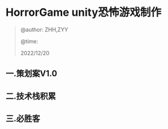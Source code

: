 # HorrorGame unity恐怖游戏制作

>  @author:
>  ZHH,ZYY
>
>  @time:
>
>  2022/12/20



## 一.策划案V1.0





## 二.技术栈积累



## 三.必胜客
